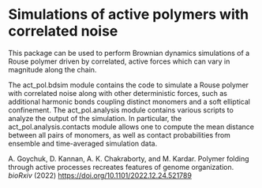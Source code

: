 # Simulations of active polymers with correlated noise

This package can be used to perform Brownian dynamics simulations of a Rouse polymer
driven by correlated, active forces which can vary in magnitude along the chain.

The act_pol.bdsim module contains the code to simulate a Rouse polymer with correlated noise
along with other deterministic forces, such as additional harmonic bonds coupling distinct monomers and a soft elliptical confinement. The act_pol.analysis module contains various scripts to analyze the output of the simulation.
In particular, the act_pol.analysis.contacts module allows one to compute the mean distance
between all pairs of monomers, as well as contact probabilities from ensemble and time-averaged
simulation data. 

A. Goychuk, D. Kannan, A. K. Chakraborty, and M. Kardar. Polymer folding through active processes recreates features of genome organization. *bioRxiv* (2022) https://doi.org/10.1101/2022.12.24.521789
